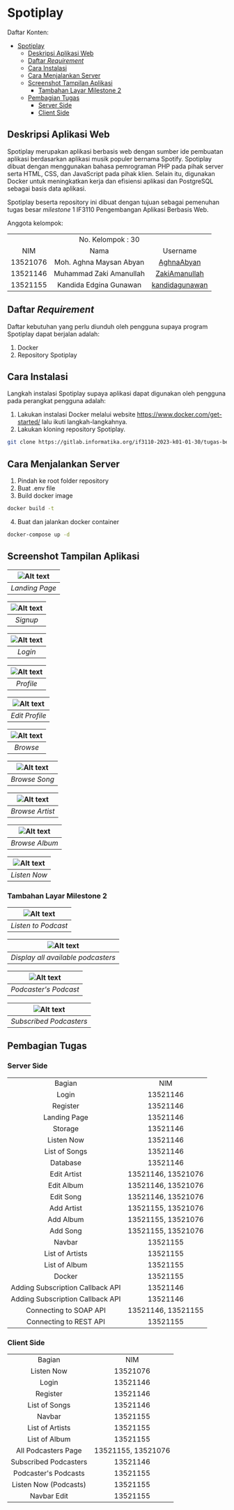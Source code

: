# Spotiplay

Daftar Konten:
- [Spotiplay](#spotiplay)
  - [Deskripsi Aplikasi Web ](#deskripsi-aplikasi-web-)
  - [Daftar _Requirement_ ](#daftar-requirement-)
  - [Cara Instalasi ](#cara-instalasi-)
  - [Cara Menjalankan Server ](#cara-menjalankan-server-)
  - [Screenshot Tampilan Aplikasi ](#screenshot-tampilan-aplikasi-)
    - [Tambahan Layar Milestone 2](#tambahan-layar-milestone-2)
  - [Pembagian Tugas ](#pembagian-tugas-)
    - [Server Side](#server-side)
    - [Client Side](#client-side)

## Deskripsi Aplikasi Web <a name="desc"></a>
Spotiplay merupakan aplikasi berbasis web dengan sumber ide pembuatan aplikasi berdasarkan aplikasi musik populer bernama Spotify. Spotiplay dibuat dengan menggunakan bahasa pemrograman PHP pada pihak server serta HTML, CSS, dan JavaScript pada pihak klien. Selain itu, digunakan Docker untuk meningkatkan kerja dan efisiensi aplikasi dan PostgreSQL sebagai basis data aplikasi.</br>

Spotiplay beserta repository ini dibuat dengan tujuan sebagai pemenuhan tugas besar _milestone_ 1 IF3110 Pengembangan Aplikasi Berbasis Web.</br>

Anggota kelompok:
<table>
  <tr>
    <td align="center" colspan="3">No. Kelompok : 30</td>
  </tr>   
  <tr>
    <td align="center">NIM</td>
    <td align="center">Nama</td>
    <td align="center">Username</td>
  </tr>
  <tr>
    <td align="center">13521076</td>
    <td align="center">Moh. Aghna Maysan Abyan</td>
    <td align="center"><a href=https://gitlab.informatika.org/AghnaAbyan>AghnaAbyan</a></td>
  </tr>
    <tr>
    <td align="center">13521146</td>
    <td align="center">Muhammad Zaki Amanullah</td>
    <td align="center"><a href=https://gitlab.informatika.org/ZakiAmanullah>ZakiAmanullah</a></td>
  </tr>
  <tr>
    <td align="center">13521155</td>
    <td align="center">Kandida Edgina Gunawan</td>
    <td align="center"><a href=https://gitlab.informatika.org/kandidagunawan>kandidagunawan</a></td>
  </tr>
</table>

## Daftar _Requirement_ <a name="req"></a>
Daftar kebutuhan yang perlu diunduh oleh pengguna supaya program Spotiplay dapat berjalan adalah:

1. Docker
2. Repository Spotiplay


## Cara Instalasi <a name="install"></a>
Langkah instalasi Spotiplay supaya aplikasi dapat digunakan oleh pengguna pada perangkat pengguna adalah:

1. Lakukan instalasi Docker melalui website https://www.docker.com/get-started/ lalu ikuti langkah-langkahnya.
2. Lakukan kloning repository Spotiplay.
```bash
git clone https://gitlab.informatika.org/if3110-2023-k01-01-30/tugas-besar-1.git
```

## Cara Menjalankan Server <a name="server"></a>
1. Pindah ke root folder repository
2. Buat .env file
3. Build docker image
```bash
docker build -t
```
4. Buat dan jalankan docker container
```bash
docker-compose up -d
```


## Screenshot Tampilan Aplikasi <a name="screen"></a>
|![Alt text](/public/img/screenshots/landing_page.png)|
|:--:| 
| *Landing Page* |

|![Alt text](/public/img/screenshots/signup.png)|
|:--:| 
| *Signup* |

|![Alt text](/public/img/screenshots/login.png)|
|:--:| 
| *Login* |

|![Alt text](/public/img/screenshots/profile.png)|
|:--:| 
| *Profile* |

|![Alt text](/public/img/screenshots/edit_profile.png)|
|:--:| 
| *Edit Profile* |

|![Alt text](/public/img/screenshots/browse.png)|
|:--:| 
| *Browse* |

|![Alt text](/public/img/screenshots/browse_song.png)|
|:--:| 
| *Browse Song* |

|![Alt text](/public/img/screenshots/browse_artist.png)|
|:--:| 
| *Browse Artist* |

|![Alt text](/public/img/screenshots/browse_album.png)|
|:--:| 
| *Browse Album* |

|![Alt text](/public/img/screenshots/listen_now.png)|
|:--:| 
| *Listen Now* |

### Tambahan Layar Milestone 2

|![Alt text](/public/img/screenshots/listen_podcast.png)|
|:--:| 
| *Listen to Podcast* |

|![Alt text](/public/img/screenshots/all_podcasters.png)|
|:--:| 
| *Display all available podcasters* |

|![Alt text](/public/img/screenshots/podcasters_podcast.png)|
|:--:| 
| *Podcaster's Podcast* |

|![Alt text](/public/img/screenshots/subscribed_podcasters.png)|
|:--:| 
| *Subscribed Podcasters* |


## Pembagian Tugas <a name="assign"></a>

### Server Side
<table>
  <tr>
    <td align="center">Bagian</td>
    <td align="center">NIM</td>
  </tr>
  <tr>
    <td align="center">Login</td>
    <td align="center">13521146</td>
  </tr>
  <tr>
    <td align="center">Register</td>
    <td align="center">13521146</td>
  </tr>
  <tr>
    <td align="center">Landing Page</td>
    <td align="center">13521146</td>
  </tr>
    <tr>
    <td align="center">Storage</td>
    <td align="center">13521146</td>
  </tr>
  <tr>
    <td align="center">Listen Now</td>
    <td align="center">13521146</td>
  </tr>
  <tr>
    <td align="center">List of Songs</td>
    <td align="center">13521146</td>
  </tr>
  <tr>
    <td align="center">Database</td>
    <td align="center">13521146</td>
  </tr>
  <tr>
    <td align="center">Edit Artist</td>
    <td align="center">13521146, 13521076</td>
  </tr>
  <tr>
    <td align="center">Edit Album</td>
    <td align="center">13521146, 13521076</td>
  </tr>
  <tr>
    <td align="center">Edit Song</td>
    <td align="center">13521146, 13521076</td>
  </tr>
  <tr>
    <td align="center">Add Artist</td>
    <td align="center">13521155, 13521076</td>
  </tr>
  <tr>
    <td align="center">Add Album</td>
    <td align="center">13521155, 13521076</td>
  </tr>
  <tr>
    <td align="center">Add Song</td>
    <td align="center">13521155, 13521076</td>
  </tr>
  <tr>
    <td align="center">Navbar</td>
    <td align="center">13521155</td>
  </tr>
  <tr>
    <td align="center">List of Artists</td>
    <td align="center">13521155</td>
  </tr>
  <tr>
    <td align="center">List of Album</td>
    <td align="center">13521155</td>
  </tr>
  <tr>
    <td align="center">Docker</td>
    <td align="center">13521155</td>
  </tr>
  <tr>
    <td align="center">Adding Subscription Callback API</td>
    <td align="center">13521146</td>
  </tr>
  <tr>
    <td align="center">Adding Subscription Callback API</td>
    <td align="center">13521146</td>
  </tr>
  <tr>
    <td align="center">Connecting to SOAP API</td>
    <td align="center">13521146, 13521155</td>
  </tr>
  <tr>
    <td align="center">Connecting to REST API</td>
    <td align="center">13521155</td>
  </tr>
  
</table>

### Client Side
<table>
  <tr>
    <td align="center">Bagian</td>
    <td align="center">NIM</td>
  </tr>
  <tr>
    <td align="center">Listen Now</td>
    <td align="center">13521076</td>
  </tr>
    <tr>
    <td align="center">Login</td>
    <td align="center">13521146</td>
  </tr>
  <tr>
    <td align="center">Register</td>
    <td align="center">13521146</td>
  </tr>
    <tr>
    <td align="center">List of Songs</td>
    <td align="center">13521146</td>
  </tr>
    <tr>
    <td align="center">Navbar</td>
    <td align="center">13521155</td>
  </tr>
  <tr>
    <td align="center">List of Artists</td>
    <td align="center">13521155</td>
  </tr>
  <tr>
    <td align="center">List of Album</td>
    <td align="center">13521155</td>
  </tr>
  <tr>
    <td align="center">All Podcasters Page</td>
    <td align="center">13521155, 13521076</td>
  </tr>
  <tr>
    <td align="center">Subscribed Podcasters</td>
    <td align="center">13521146</td>
  </tr>
  <tr>
    <td align="center">Podcaster's Podcasts</td>
    <td align="center">13521155</td>
  </tr>
  <tr>
    <td align="center">Listen Now (Podcasts)</td>
    <td align="center">13521155</td>
  </tr>
  <tr>
    <td align="center">Navbar Edit</td>
    <td align="center">13521155</td>
  </tr>
</table>